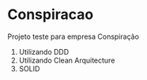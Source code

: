 # Conspiracao

Projeto teste para empresa Conspiração
1. Utilizando DDD
2. Utilizando Clean Arquitecture
3. SOLID
